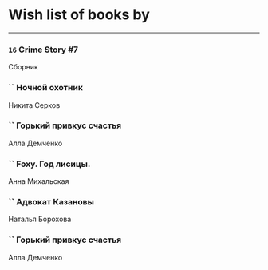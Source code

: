 # Wish list of books by [](https://ok.ru/profile/536771522733)
---

### `16` Crime Story #7
Сборник

### `` Ночной охотник
Никита Серков

### `` Горький привкус счастья
Алла Демченко

### `` Foxy. Год лисицы.
Анна Михальская

### `` Адвокат Казановы
Наталья Борохова

### `` Горький привкус счастья
Алла Демченко

